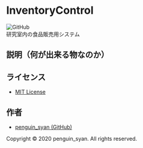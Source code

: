# InventoryControl
![GitHub](https://img.shields.io/github/license/penguin-syan/InventoryControl)  
研究室内の食品販売用システム
## 説明（何が出来る物なのか）

## ライセンス
* [MIT License](https://opensource.org/licenses/MIT)

## 作者
* [penguin_syan (GitHub)](https://github.com/penguin-syan/)

Copyright &copy; 2020 penguin_syan. All rights reserved.
